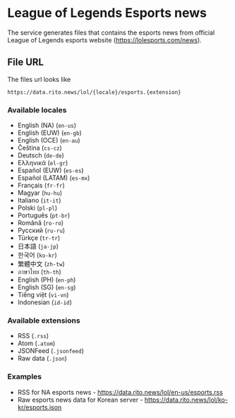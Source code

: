 # League of Legends Esports news

The service generates files that contains the esports news from official League of Legends esports website (https://lolesports.com/news).

## File URL
The files url looks like
```
https://data.rito.news/lol/{locale}/esports.{extension}
```

### Available locales
- English (NA) (`en-us`)
- English (EUW) (`en-gb`)
- English (OCE) (`en-au`)
- Čeština (`cs-cz`)
- Deutsch (`de-de`)
- Ελληνικά (`el-gr`)
- Español (EUW) (`es-es`)
- Español (LATAM) (`es-mx`)
- Français (`fr-fr`)
- Magyar (`hu-hu`)
- Italiano (`it-it`)
- Polski (`pl-pl`)
- Português (`pt-br`)
- Română (`ro-ro`)
- Русский (`ru-ru`)
- Türkçe (`tr-tr`)
- 日本語 (`ja-jp`)
- 한국어 (`ko-kr`)
- 繁體中文 (`zh-tw`)
- ภาษาไทย (`th-th`)
- English (PH) (`en-ph`)
- English (SG) (`en-sg`)
- Tiếng việt (`vi-vn`)
- Indonesian (`id-id`)

### Available extensions
- RSS (`.rss`)
- Atom (`.atom`)
- JSONFeed (`.jsonfeed`)
- Raw data (`.json`)

### Examples
- RSS for NA esports news - https://data.rito.news/lol/en-us/esports.rss
- Raw esports news data for Korean server - https://data.rito.news/lol/ko-kr/esports.json
